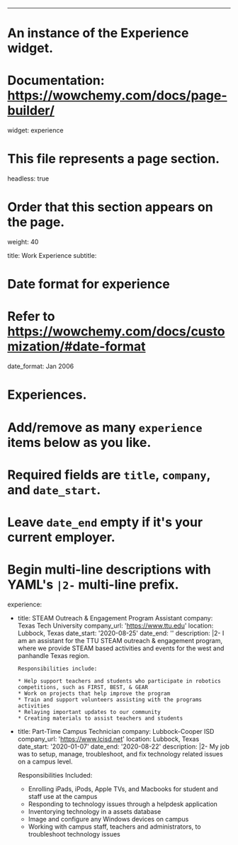 ---
# An instance of the Experience widget.
# Documentation: https://wowchemy.com/docs/page-builder/
widget: experience

# This file represents a page section.
headless: true

# Order that this section appears on the page.
weight: 40

title: Work Experience
subtitle:

# Date format for experience
#   Refer to https://wowchemy.com/docs/customization/#date-format
date_format: Jan 2006

# Experiences.
#   Add/remove as many `experience` items below as you like.
#   Required fields are `title`, `company`, and `date_start`.
#   Leave `date_end` empty if it's your current employer.
#   Begin multi-line descriptions with YAML's `|2-` multi-line prefix.
experience:
  - title: STEAM Outreach & Engagement Program Assistant
    company: Texas Tech University
    company_url: 'https://www.ttu.edu'
    location: Lubbock, Texas
    date_start: '2020-08-25'
    date_end: ''
    description: |2-
        I am an assistant for the TTU STEAM outreach & engagement program, where we provide STEAM based activities and events for the west and panhandle Texas region.

        Responsibilities include:
        
        * Help support teachers and students who participate in robotics competitions, such as FIRST, BEST, & GEAR
        * Work on projects that help improve the program
        * Train and support volunteers assisting with the programs activities
        * Relaying important updates to our community
        * Creating materials to assist teachers and students
        
  - title: Part-Time Campus Technician
    company: Lubbock-Cooper ISD
    company_url: 'https://www.lcisd.net'
    location: Lubbock, Texas
    date_start: '2020-01-07'
    date_end: '2020-08-22'
    description: |2-
      My job was to setup, manage, troubleshoot, and fix technology related issues on a campus level.

      Responsibilities Included:

      * Enrolling iPads, iPods, Apple TVs, and Macbooks for student and staff use at the campus
      * Responding to technology issues through a helpdesk application
      * Inventorying technology in a assets database
      * Image and configure any Windows devices on campus
      * Working with campus staff, teachers and administrators, to troubleshoot technology issues
